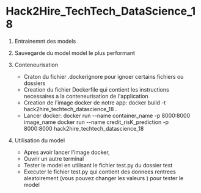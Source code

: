 # Hack2Hire_TechTech_DataScience_18

1. Entrainemnt des models
2. Sauvegarde du model model le plus performant 
3. Conteneurisation
    -   Craton du fichier .dockerignore pour ignoer certains fichiers ou dossiers
    -   Creation du fichier Dockerfile qui contient les instructions  necessaires a la conteneurisation de l'application
    -   Creation de l'image docker de notre app: docker build -t hack2hire_techtech_datascience_18 .
    -   Lancer docker: docker run --name container_name -p 8000:8000 image_name
                    docker run --name credit_risK_prediction -p 8000:8000 hack2hire_techtech_datascience_18

4. Utilisation du model
   -    Apres avoir lancer l'image docker,
   -    Ouvrir un autre terminal
   -    Tester le model en utilisant le fichier test.py du dossier test
   -    Executer le fichier test.py qui contient des donnees rentrees aleatoirement (vous pouvez changer les valeurs )  pour  tester le model
